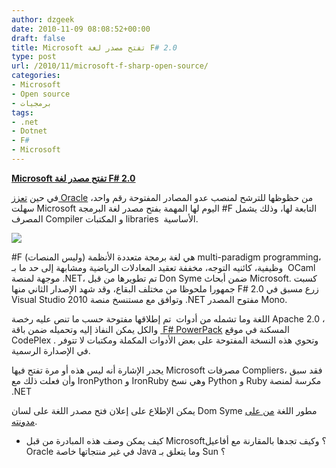 ```yaml
---
author: dzgeek
date: 2010-11-09 08:08:52+00:00
draft: false
title: Microsoft تفتح مصدر لغة F# 2.0
type: post
url: /2010/11/microsoft-f-sharp-open-source/
categories:
- Microsoft
- Open source
- برمجيات
tags:
- .net
- Dotnet
- F#
- Microsoft
---
```


**[Microsoft تفتح مصدر لغة F# 2.0](http://www.it-scoop.com/2010/11/microsoft-f-sharp-open-source/)**


في حين [تعزز Oracle](http://www.it-scoop.com/2010/11/oracle-premium-java-virtual-machine/) من حظوظها للترشح لمنصب عدو المصادر المفتوحة رقم واحد، سهلت Microsoft اليوم لها المهمة بفتح مصدر لغة البرمجة #F التابعة لها، وذلك يشمل المصرف Compiler و المكتبات libraries  الأساسية.

[![](http://www.it-scoop.com/wp-content/uploads/2010/11/open-source-logo-185x139.jpg)
](http://www.it-scoop.com/2010/11/microsoft-f-sharp-open-source/)

#F هي لغة برمجة متعددة الأنظمة (وليس المنصات) multi-paradigm programming، وظيفية، كائنيه التوجه، مخففة تعقيد المعادلات الرياضية ومشابهة إلى حد ما بـ  OCaml موجهة لمنصة .NET، تم تطويرها من قبل Don Syme ضمن أبحاث Microsoft. كسبت جمهورا ملحوظا من مختلف البقاع، وقد شهد الإصدار الثاني منها F# 2.0 زرع مسبق في Visual Studio 2010 وتوافق مع مستنسخ منصة .NET مفتوح المصدر Mono.

اللغة وما تشمله من أدوات  تم إطلاقها مفتوحة حسب ما تنص عليه رخصة Apache 2.0 ، والكل يمكن النفاذ إليه وتحميله ضمن باقة [ F# PowerPack](http://fsharppowerpack.codeplex.com/) المسكنة في موقع CodePlex . وتحوي هذه النسخة المفتوحة على بعض الأدوات المكملة ومكتبات لا تتوفر في الإصدارة الرسمية.

يجدر الإشارة أنه ليس هذه أو مرة تفتح فيها Microsoft مصرفات Compliers، فقد سبق وأن فعلت ذلك مع IronPython و  IronRuby وهي نسخ Python و Ruby مكرسة لمنصة .NET

يمكن الإطلاع على إعلان فتح مصدر اللغة على لسان Dom Syme مطور اللغة [من على مدونته](http://blogs.msdn.com/b/dsyme/archive/2010/11/04/announcing-the-f-compiler-library-source-code-drop.aspx).

- كيف يمكن وصف هذه المبادرة من قبل Microsoft؟ وكيف تجدها بالمقارنة مع أفاعيل Oracle في غير منتجاتها خاصة Java وما يتعلق بـ Sun ؟
